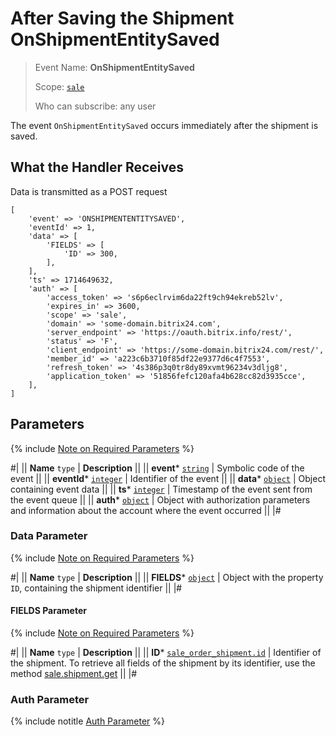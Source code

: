 # After Saving the Shipment OnShipmentEntitySaved

> Event Name: **OnShipmentEntitySaved**
>
> Scope: [`sale`](../../scopes/permissions.md) 
>
> Who can subscribe: any user

The event `OnShipmentEntitySaved` occurs immediately after the shipment is saved.

## What the Handler Receives

Data is transmitted as a POST request

```
[
    'event' => 'ONSHIPMENTENTITYSAVED',
    'eventId' => 1,
    'data' => [
        'FIELDS' => [
            'ID' => 300,
        ],
    ],
    'ts' => 1714649632,
    'auth' => [
        'access_token' => 's6p6eclrvim6da22ft9ch94ekreb52lv',
        'expires_in' => 3600,
        'scope' => 'sale',
        'domain' => 'some-domain.bitrix24.com',
        'server_endpoint' => 'https://oauth.bitrix.info/rest/',
        'status' => 'F',
        'client_endpoint' => 'https://some-domain.bitrix24.com/rest/',
        'member_id' => 'a223c6b3710f85df22e9377d6c4f7553',
        'refresh_token' => '4s386p3q0tr8dy89xvmt96234v3dljg8',
        'application_token' => '51856fefc120afa4b628cc82d3935cce',
    ],
]
```

## Parameters

{% include [Note on Required Parameters](../../../_includes/required.md) %}

#|
|| **Name**
`type` | **Description** ||
|| **event***
[`string`](../../data-types.md) | Symbolic code of the event ||
|| **eventId***
[`integer`](../../data-types.md) | Identifier of the event ||
|| **data***
[`object`](../../data-types.md) | Object containing event data ||
|| **ts***
[`integer`](../../data-types.md) | Timestamp of the event sent from the event queue ||
|| **auth***
[`object`](../../data-types.md) | Object with authorization parameters and information about the account where the event occurred ||
|#

### Data Parameter

{% include [Note on Required Parameters](../../../_includes/required.md) %}

#|
|| **Name**
`type` | **Description** ||
|| **FIELDS***
[`object`](../../data-types.md) | Object with the property `ID`, containing the shipment identifier ||
|#

#### FIELDS Parameter

{% include [Note on Required Parameters](../../../_includes/required.md) %}

#|
|| **Name**
`type` | **Description** ||
|| **ID***
[`sale_order_shipment.id`](../data-types.md) | Identifier of the shipment. To retrieve all fields of the shipment by its identifier, use the method [sale.shipment.get](../shipment/sale-shipment-get.md) ||
|#

### Auth Parameter

{% include notitle [Auth Parameter](../../../_includes/auth-params-in-events.md) %}